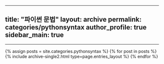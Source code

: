 
---
title: "파이썬 문법"
layout: archive
permalink: categories/pythonsyntax
author_profile: true
sidebar_main: true
---

<!-- 공백이 포함되어 있는 카테고리 이름의 경우 site.categories['a b c'] 이런식으로! -->

***

{% assign posts = site.categories.pythonsyntax %}
{% for post in posts %} {% include archive-single2.html type=page.entries_layout %} {% endfor %}